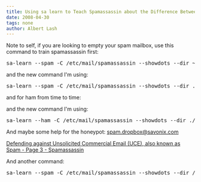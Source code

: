 ```yaml
---
title: Using sa learn to Teach Spamassassin about the Difference Between Spam and Ham
date: 2008-04-30
tags: none
author: Albert Lash
---
```

Note to self, if you are looking to empty your spam mailbox, use this command to train spamassassin first:

<pre lang="bash">
sa-learn --spam -C /etc/mail/spamassassin --showdots --dir ~/.maildir/.Spam/cur/</pre>

and the new command I'm using:

<pre lang="bash">
sa-learn --spam -C /etc/mail/spamassassin --showdots --dir ./.maildir/.NuSpam/cur/</pre>

and for ham from time to time:

and the new command I'm using:

<pre lang="bash">
sa-learn --ham -C /etc/mail/spamassassin --showdots --dir ./.maildir/cur/</pre>

And maybe some help for the honeypot: <a href="mailto:spam.dropbox@savonix.com">spam.dropbox@savonix.com</a>

<a href="http://www.docunext.com/2006/12/13/defending-against-unsolicited-commercial-email-uce-also-known-as-spam-page-3-spamassassin/">Defending against Unsolicited Commercial Email (UCE), also known as Spam - Page 3 - Spamassassin</a>

And another command:

<pre>
sa-learn --spam -C /etc/mail/spamassassin --showdots --dir /home/savonix.com/home/spamdropboxsavonixcom/.maildir/.NuSpam/cur/</pre>

